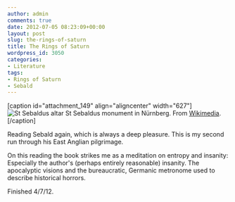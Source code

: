 ```yaml
---
author: admin
comments: true
date: 2012-07-05 08:23:09+00:00
layout: post
slug: the-rings-of-saturn
title: The Rings of Saturn
wordpress_id: 3050
categories:
- Literature
tags:
- Rings of Saturn
- Sebald
---
```


[caption id="attachment_149" align="aligncenter" width="627"]![St Sebaldus altar](http://blog.leonpaternoster.com/wp-content/uploads/2012/07/sebaldus.jpg) St Sebaldus monument in Nürnberg. From [Wikimedia](http://commons.wikimedia.org/wiki/File:Sebald-Grab.jpg).[/caption]

Reading Sebald again, which is always a deep pleasure. This is my second run through his East Anglian pilgrimage.

On this reading the book strikes me as a meditation on entropy and insanity: Especially the author's (perhaps entirely reasonable) insanity. The apocalyptic visions and the bureaucratic, Germanic metronome used to describe  historical horrors.

Finished 4/7/12.
